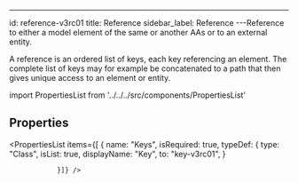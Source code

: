 --- 
id: reference-v3rc01 
title: Reference 
sidebar_label: Reference 
---Reference to either a model element of the same or another AAs or to an external
entity.

<p>
A reference is an ordered list of keys, each key referencing an element. The
complete list of keys may for example be concatenated to a path that then gives
unique access to an element or entity.
</p>

import PropertiesList from '../../../src/components/PropertiesList' 

## Properties 

<PropertiesList items={[ 
{
                    name: "Keys",
                    isRequired: true,
                    typeDef: 
    {
        type: "Class",
        isList: true,
        displayName: "Key",
        to: "key-v3rc01",
    }
    
                }]} /> 
 
